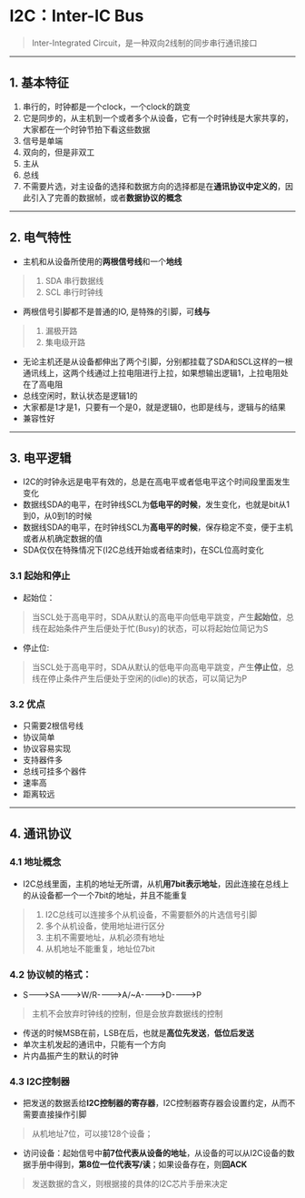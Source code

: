 # I2C：Inter-IC Bus 
> Inter-Integrated Circuit，是一种双向2线制的同步串行通讯接口

------
## 1. 基本特征
1. 串行的，时钟都是一个clock，一个clock的跳变
2. 它是同步的，从主机到一个或者多个从设备，它有一个时钟线是大家共享的，大家都在一个时钟节拍下看这些数据
3. 信号是单端
4. 双向的，但是非双工
5. 主从
6. 总线
7. 不需要片选，对主设备的选择和数据方向的选择都是在**通讯协议中定义的**，因此引入了完善的数据帧，或者**数据协议的概念**

------
## 2. 电气特性
- 主机和从设备所使用的**两根信号线**和一个**地线**
> 1. SDA 串行数据线
> 2. SCL 串行时钟线

- 两根信号引脚都不是普通的IO, 是特殊的引脚，可**线与**
> 1. 漏极开路
> 2. 集电级开路

- 无论主机还是从设备都伸出了两个引脚，分别都挂载了SDA和SCL这样的一根通讯线上，这两个线通过上拉电阻进行上拉，如果想输出逻辑1，上拉电阻处在了高电阻
- 总线空闲时，默认状态是逻辑1的
- 大家都是1才是1，只要有一个是0，就是逻辑0，也即是线与，逻辑与的结果
- 兼容性好

------
## 3. 电平逻辑
- I2C的时钟永远是电平有效的，总是在高电平或者低电平这个时间段里面发生变化
- 数据线SDA的电平，在时钟线SCL为**低电平的时候**，发生变化，也就是bit从1到0，从0到1的时候
- 数据线SDA的电平，在时钟线SCL为**高电平的时候**，保存稳定不变，便于主机或者从机确定数据的值
- SDA仅仅在特殊情况下(I2C总线开始或者结束时)，在SCL位高时变化

### 3.1 起始和停止
- 起始位：
> 当SCL处于高电平时，SDA从默认的高电平向低电平跳变，产生**起始位**，总线在起始条件产生后便处于忙(Busy)的状态，可以将起始位简记为S

- 停止位:
> 当SCL处于高电平时，SDA从默认的低电平向高电平跳变，产生**停止位**，总线在停止条件产生后便处于空闲的(idle)的状态，可以简记为P

### 3.2 优点 
- 只需要2根信号线
- 协议简单
- 协议容易实现
- 支持器件多
- 总线可挂多个器件
- 速率高
- 距离较远

------
## 4. 通讯协议

### 4.1 地址概念
- I2C总线里面，主机的地址无所谓，从机**用7bit表示地址**，因此连接在总线上的从设备都一个一个7bit的地址，并且不能重复
> 1. I2C总线可以连接多个从机设备，不需要额外的片选信号引脚
> 2. 多个从机设备，使用地址进行区分
> 3. 主机不需要地址，从机必须有地址
> 4. 从机地址不能重复，地址位7bit

### 4.2 协议帧的格式：
- S--->SA--->W/R---->A/~A---->D---->P
> 主机不会放弃时钟线的控制，但是会放弃数据线的控制
- 传送的时候MSB在前，LSB在后，也就是**高位先发送**，**低位后发送**
- 单次主机发起的通讯中，只能有一个方向
- 片内晶振产生的默认的时钟

### 4.3 I2C控制器
- 把发送的数据丢给**I2C控制器的寄存器**，I2C控制器寄存器会设置约定，从而不需要直接操作引脚
> 从机地址7位，可以接128个设备；

- 访问设备：起始信号中**前7位代表从设备的地址**，从设备的可以从I2C设备的数据手册中得到，**第8位一位代表写/读**；如果设备存在，则**回ACK**
> 发送数据的含义，则根据接的具体的I2C芯片手册来决定
